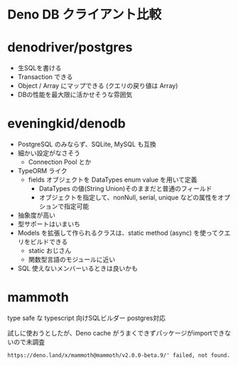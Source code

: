 # Deno DB クライアント比較

# denodriver/postgres

- 生SQLを書ける
- Transaction できる
- Object / Array にマップできる (クエリの戻り値は Array<any>)
- DBの性能を最大限に活かせそうな雰囲気

# eveningkid/denodb

- PostgreSQL のみならず、SQLite, MySQL も互換
- 細かい設定がなさそう
  - Connection Pool とか
- TypeORM ライク
  - fields オブジェクトを DataTypes enum value を用いて定義
    - DataTypes の値(String Union)そのままだと普通のフィールド
    - オブジェクトを指定して、nonNull, serial, unique などの属性をオプションで指定可能
- 抽象度が高い
- 型サポートはいまいち
- Models を拡張して作られるクラスは、static method (async) を使ってクエリをビルドできる
  - static おじさん
  - 関数型言語のモジュールに近い
- SQL 使えないメンバーいるときは良いかも



# mammoth

type safe な typescript 向けSQLビルダー
postgres対応

試しに使おうとしたが、Deno cache がうまくできずパッケージがimportできないので未調査
```
https://deno.land/x/mammoth@mammoth/v2.0.0-beta.9/' failed, not found.
```
